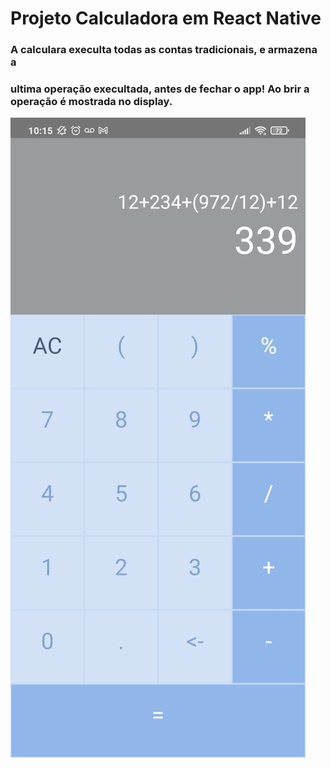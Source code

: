 # Projeto Calculadora em React Native
### A calculara execulta todas as contas tradicionais, e armazena  a 
### ultima operação  execultada,  antes de fechar o app! Ao brir a operação é mostrada no display.
<img src="/Prototipo/WhatsApp Image 2021-06-18 at 10.16.24.jpeg" alt="layout"/>
